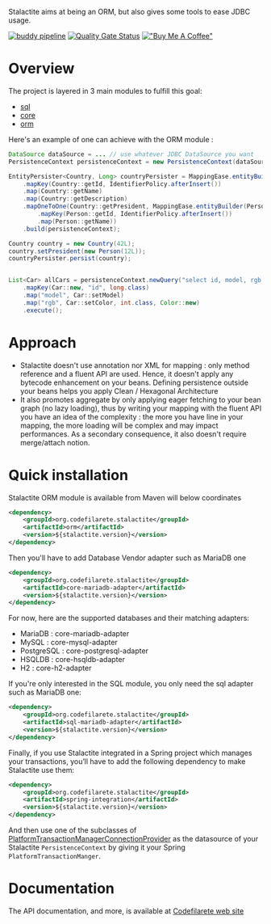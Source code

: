 
Stalactite aims at being an ORM, but also gives some tools to ease JDBC usage.

[![buddy pipeline](https://app.buddy.works/codefilarete/stalactite/pipelines/pipeline/380199/badge.svg?token=96503dbaee2d8d301dc2fc167de143813cc70ea22fe4e7fca3432b9f1063e8c5 "buddy pipeline")](https://app.buddy.works/codefilarete/stalactite/pipelines/pipeline/380199)
[![Quality Gate Status](https://sonarcloud.io/api/project_badges/measure?project=codefilarete_stalactite&metric=alert_status)](https://sonarcloud.io/summary/new_code?id=codefilarete_stalactite)
[!["Buy Me A Coffee"](https://img.shields.io/badge/buy%20me%20a%20coffee-donate-yellow.svg)](https://www.buymeacoffee.com/codefilarete)

# Overview

The project is layered in 3 main modules to fulfill this goal:
- [sql](sql/README.md)
- [core](core/README.md)
- [orm](orm/README.md)

Here's an example of one can achieve with the ORM module :
```java
DataSource dataSource = ... // use whatever JDBC DataSource you want
PersistenceContext persistenceContext = new PersistenceContext(dataSource, new HSQLDBDialect());

EntityPersister<Country, Long> countryPersister = MappingEase.entityBuilder(Country.class, long.class)
    .mapKey(Country::getId, IdentifierPolicy.afterInsert())
    .map(Country::getName)
    .map(Country::getDescription)
    .mapOneToOne(Country::getPresident, MappingEase.entityBuilder(Person.class, long.class)
        .mapKey(Person::getId, IdentifierPolicy.afterInsert())
        .map(Person::getName))
    .build(persistenceContext);

Country country = new Country(42L);
country.setPresident(new Person(12L));
countryPersister.persist(country);


List<Car> allCars = persistenceContext.newQuery("select id, model, rgb from Car", Car.class)
    .mapKey(Car::new, "id", long.class)
    .map("model", Car::setModel)
    .map("rgb", Car::setColor, int.class, Color::new)
    .execute();
```

# Approach

- Stalactite doesn't use annotation nor XML for mapping : only method reference and a fluent API are used. Hence, it doesn't apply any bytecode enhancement on your beans. Defining persistence outside your beans helps you apply Clean / Hexagonal Architecture
- It also promotes aggregate by only applying eager fetching to your bean graph (no lazy loading), thus by writing your mapping with the fluent API you have an idea of the complexity : the more you have line in your mapping, the more loading will be complex and may impact performances. As a secondary consequence, it also doesn't require merge/attach notion.

# Quick installation

Stalactite ORM module is available from Maven will below coordinates

```xml
<dependency>
    <groupId>org.codefilarete.stalactite</groupId>
    <artifactId>orm</artifactId>
    <version>${stalactite.version}</version>
</dependency>
```

Then you'll have to add Database Vendor adapter such as MariaDB one
```xml
<dependency>
    <groupId>org.codefilarete.stalactite</groupId>
    <artifactId>core-mariadb-adapter</artifactId>
    <version>${stalactite.version}</version>
</dependency>
```

For now, here are the supported databases and their matching adapters:
- MariaDB : core-mariadb-adapter
- MySQL : core-mysql-adapter
- PostgreSQL : core-postgresql-adapter
- HSQLDB : core-hsqldb-adapter
- H2 : core-h2-adapter

If you're only interested in the SQL module, you only need the sql adapter such as MariaDB one:
```xml
<dependency>
    <groupId>org.codefilarete.stalactite</groupId>
    <artifactId>sql-mariadb-adapter</artifactId>
    <version>${stalactite.version}</version>
</dependency>
```

Finally, if you use Stalactite integrated in a Spring project which manages your transactions, you’ll have to add the following dependency to make Stalactite use them:
```xml
<dependency>
    <groupId>org.codefilarete.stalactite</groupId>
    <artifactId>spring-integration</artifactId>
    <version>${stalactite.version}</version>
</dependency>
```
And then use one of the subclasses of [PlatformTransactionManagerConnectionProvider](spring-integration/src/main/java/org/codefilarete/stalactite/sql/spring/PlatformTransactionManagerConnectionProvider.java) as the datasource of your Stalactite `PersistenceContext` by giving it your Spring `PlatformTransactionManger`.

# Documentation

The API documentation, and more, is available at [Codefilarete web site](https://www.codefilarete.org/stalactite-doc/)
